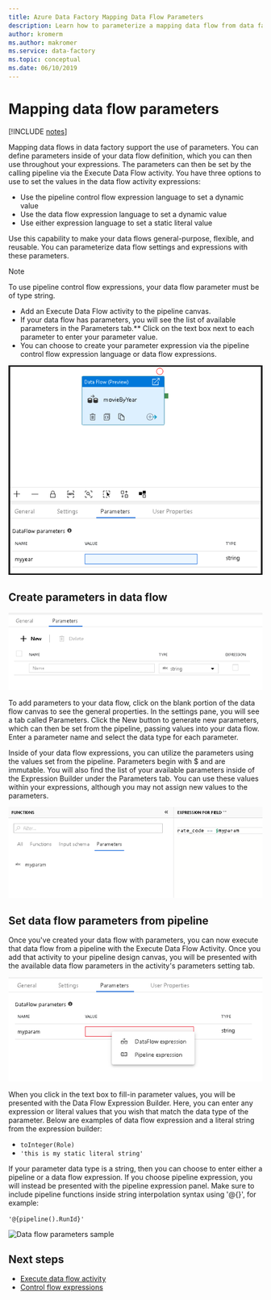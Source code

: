 ```yaml
---
title: Azure Data Factory Mapping Data Flow Parameters
description: Learn how to parameterize a mapping data flow from data factory pipelines
author: kromerm
ms.author: makromer
ms.service: data-factory
ms.topic: conceptual
ms.date: 06/10/2019
---
```


# Mapping data flow parameters

[!INCLUDE [notes](../../includes/data-factory-data-flow-preview.md)]

Mapping data flows in data factory support the use of parameters. You can define parameters inside of your data flow definition, which you can then use throughout your expressions. The parameters can then be set by the calling pipeline via the Execute Data Flow activity. You have three options to use to set the values in the data flow activity expressions:

* Use the pipeline control flow expression language to set a dynamic value
* Use the data flow expression language to set a dynamic value
* Use either expression language to set a static literal value

Use this capability to make your data flows general-purpose, flexible, and reusable. You can parameterize data flow settings and expressions with these parameters.

> [!NOTE]
> To use pipeline control flow expressions, your data flow parameter must be of type string.

* Add an Execute Data Flow activity to the pipeline canvas.
* If your data flow has parameters, you will see the list of available parameters in the Parameters tab.** Click on the text box next to each parameter to enter your parameter value.
* You can choose to create your parameter expression via the pipeline control flow expression language or data flow expressions.

![Data flow parameters 3](media/data-flow/params3.png "Data flow parameters 3")

## Create parameters in data flow

![Data flow parameters 1](media/data-flow/params1.png "Data flow parameters 1")

To add parameters to your data flow, click on the blank portion of the data flow canvas to see the general properties. In the settings pane, you will see a tab called Parameters. Click the New button to generate new parameters, which can then be set from the pipeline, passing values into your data flow. Enter a parameter name and select the data type for each parameter.

Inside of your data flow expressions, you can utilize the parameters using the values set from the pipeline. Parameters begin with $ and are immutable. You will also find the list of your available parameters inside of the Expression Builder under the Parameters tab. You can use these values within your expressions, although you may not assign new values to the parameters.

![Data flow parameters 2](media/data-flow/params2.png "Data flow parameters 2")

## Set data flow parameters from pipeline

Once you've created your data flow with parameters, you can now execute that data flow from a pipeline with the Execute Data Flow Activity. Once you add that activity to your pipeline design canvas, you will be presented with the available data flow parameters in the activity's parameters setting tab.

![Data flow parameters expression language](media/data-flow/params4.png "Data flow parameters expression language")

When you click in the text box to fill-in parameter values, you will be presented with the Data Flow Expression Builder. Here, you can enter any expression or literal values that you wish that match the data type of the parameter. Below are examples of data flow expression and a literal string from the expression builder:

* ```toInteger(Role)```
* ```'this is my static literal string'```

If your parameter data type is a string, then you can choose to enter either a pipeline or a data flow expression. If you choose pipeline expression, you will instead be presented with the pipeline expression panel. Make sure to include pipeline functions inside string interpolation syntax using '@{<expression>}', for example:

```'@{pipeline().RunId}'```

![Data flow parameters sample](media/data-flow/params5.png "Data flow parameters sample")

## Next steps

* [Execute data flow activity](control-flow-execute-data-flow-activity.md)
* [Control flow expressions](control-flow-expression-language-functions.md)
